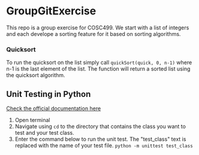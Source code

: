 # GroupGitExercise

This repo is a group exercise for COSC499. We start with a list of integers and each develope a sorting feature for it based on sorting algorithms.

### Quicksort
To run the quicksort on the list simply call `quickSort(quick, 0, n-1)` where n-1 is the last element of the list. The function will return a sorted list using the quicksort algorithm.

## Unit Testing in Python
[Check the official documentation here](https://docs.python.org/3/library/unittest.html)

1. Open terminal
2. Navigate using `cd` to the directory that contains the class you want to test and your test class.
3. Enter the command below to run the unit test. The "test_class" text is replaced with the name of your test file.
`python -m unittest test_class`
